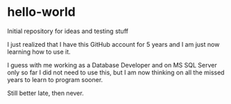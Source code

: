 # hello-world
Initial repository for ideas and testing stuff

I just realized that I have this GitHub account for 5 years and I am just now learning how to use it. 

I guess with me working as a Database Developer and on MS SQL Server only so far I did not need to use this, but I am now thinking on all the missed years to learn to program sooner.

Still better late, then never.
